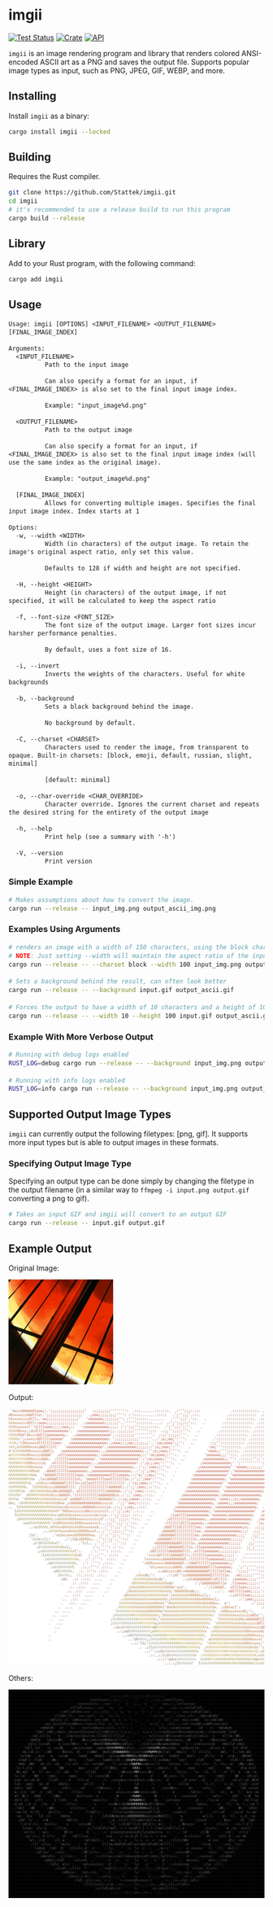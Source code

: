 # imgii

[![Test Status](https://github.com/Stattek/imgii/actions/workflows/rust.yml/badge.svg)](https://github.com/Stattek/imgii/actions/workflows/rust.yml)
[![Crate](https://img.shields.io/crates/v/imgii.svg)](https://crates.io/crates/imgii)
[![API](https://docs.rs/imgii/badge.svg)](https://docs.rs/imgii)

`imgii` is an image rendering program and library that renders colored ANSI-encoded ASCII art as a PNG and saves the output file.
Supports popular image types as input, such as PNG, JPEG, GIF, WEBP, and more.

## Installing

Install `imgii` as a binary:

```bash
cargo install imgii --locked
```

## Building

Requires the Rust compiler.

```bash
git clone https://github.com/Stattek/imgii.git
cd imgii
# it's recommended to use a release build to run this program
cargo build --release
```

## Library

Add to your Rust program, with the following command:

```bash
cargo add imgii
```

## Usage

```text
Usage: imgii [OPTIONS] <INPUT_FILENAME> <OUTPUT_FILENAME> [FINAL_IMAGE_INDEX]

Arguments:
  <INPUT_FILENAME>
          Path to the input image

          Can also specify a format for an input, if <FINAL_IMAGE_INDEX> is also set to the final input image index.

          Example: "input_image%d.png"

  <OUTPUT_FILENAME>
          Path to the output image

          Can also specify a format for an input, if <FINAL_IMAGE_INDEX> is also set to the final input image index (will use the same index as the original image).

          Example: "output_image%d.png"

  [FINAL_IMAGE_INDEX]
          Allows for converting multiple images. Specifies the final input image index. Index starts at 1

Options:
  -w, --width <WIDTH>
          Width (in characters) of the output image. To retain the image's original aspect ratio, only set this value.

          Defaults to 128 if width and height are not specified.

  -H, --height <HEIGHT>
          Height (in characters) of the output image, if not specified, it will be calculated to keep the aspect ratio

  -f, --font-size <FONT_SIZE>
          The font size of the output image. Larger font sizes incur harsher performance penalties.

          By default, uses a font size of 16.

  -i, --invert
          Inverts the weights of the characters. Useful for white backgrounds

  -b, --background
          Sets a black background behind the image.

          No background by default.

  -C, --charset <CHARSET>
          Characters used to render the image, from transparent to opaque. Built-in charsets: [block, emoji, default, russian, slight, minimal]

          [default: minimal]

  -o, --char-override <CHAR_OVERRIDE>
          Character override. Ignores the current charset and repeats the desired string for the entirety of the output image

  -h, --help
          Print help (see a summary with '-h')

  -V, --version
          Print version
```

### Simple Example

```bash
# Makes assumptions about how to convert the image.
cargo run --release -- input_img.png output_ascii_img.png
```

### Examples Using Arguments

```bash
# renders an image with a width of 150 characters, using the block charset.
# NOTE: Just setting --width will maintain the aspect ratio of the input
cargo run --release -- --charset block --width 100 input_img.png output_ascii_img.png

# Sets a background behind the result, can often look better
cargo run --release -- --background input.gif output_ascii.gif

# Forces the output to have a width of 10 characters and a height of 100 characters.
cargo run --release -- --width 10 --height 100 input.gif output_ascii.gif
```

### Example With More Verbose Output

```bash
# Running with debug logs enabled
RUST_LOG=debug cargo run --release -- --background input_img.png output_ascii_img.png

# Running with info logs enabled
RUST_LOG=info cargo run --release -- --background input_img.png output_ascii_img.png
```

## Supported Output Image Types

`imgii` can currently output the following filetypes: \[png, gif\]. It supports more input types but
is able to output images in these formats.

### Specifying Output Image Type

Specifying an output type can be done simply by changing the filetype in the output filename
(in a similar way to `ffmpeg -i input.png output.gif` converting a png to gif).

```bash
# Takes an input GIF and imgii will convert to an output GIF
cargo run --release -- input.gif output.gif
```

## Example Output

Original Image:

![original_image](./doc/original_img.png)

Output:

![converted_image](./doc/converted_img.png)

Others:

![torus_img](./doc/torus-black-hole_minimal.gif)
